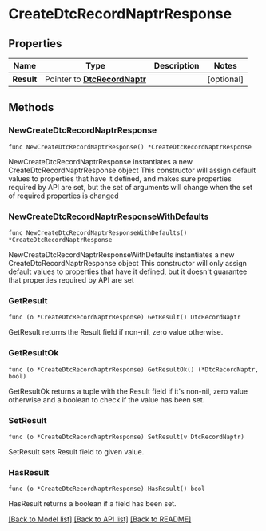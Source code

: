 # CreateDtcRecordNaptrResponse

## Properties

Name | Type | Description | Notes
------------ | ------------- | ------------- | -------------
**Result** | Pointer to [**DtcRecordNaptr**](DtcRecordNaptr.md) |  | [optional] 

## Methods

### NewCreateDtcRecordNaptrResponse

`func NewCreateDtcRecordNaptrResponse() *CreateDtcRecordNaptrResponse`

NewCreateDtcRecordNaptrResponse instantiates a new CreateDtcRecordNaptrResponse object
This constructor will assign default values to properties that have it defined,
and makes sure properties required by API are set, but the set of arguments
will change when the set of required properties is changed

### NewCreateDtcRecordNaptrResponseWithDefaults

`func NewCreateDtcRecordNaptrResponseWithDefaults() *CreateDtcRecordNaptrResponse`

NewCreateDtcRecordNaptrResponseWithDefaults instantiates a new CreateDtcRecordNaptrResponse object
This constructor will only assign default values to properties that have it defined,
but it doesn't guarantee that properties required by API are set

### GetResult

`func (o *CreateDtcRecordNaptrResponse) GetResult() DtcRecordNaptr`

GetResult returns the Result field if non-nil, zero value otherwise.

### GetResultOk

`func (o *CreateDtcRecordNaptrResponse) GetResultOk() (*DtcRecordNaptr, bool)`

GetResultOk returns a tuple with the Result field if it's non-nil, zero value otherwise
and a boolean to check if the value has been set.

### SetResult

`func (o *CreateDtcRecordNaptrResponse) SetResult(v DtcRecordNaptr)`

SetResult sets Result field to given value.

### HasResult

`func (o *CreateDtcRecordNaptrResponse) HasResult() bool`

HasResult returns a boolean if a field has been set.


[[Back to Model list]](../README.md#documentation-for-models) [[Back to API list]](../README.md#documentation-for-api-endpoints) [[Back to README]](../README.md)


